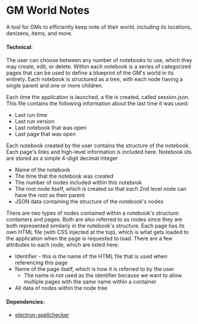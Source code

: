 # GM World Notes
A tool for GMs to efficiently keep note of their world, including its locations, denizens, items, and more.

#### Technical:
The user can choose between any number of notebooks to use, which they may create, edit, or delete. Within each notebook is a series of categorized pages that can be used to define a blueprint of the GM's world in its entirety. Each notebook is structured as a tree, with each node having a single parent and one or more children.

Each time the application is launched, a file is created, called session.json. This file contains the following information about the last time it was used:
- Last run time
- Last run version
- Last notebook that was open
- Last page that was open

Each notebook created by the user contains the structure of the notebook. Each page's links and high-level information is included here. Notebook ids are stored as a simple 4-digit decimal integer
- Name of the notebook
- The time that the notebook was created
- The number of nodes included within this notebook
- The root node itself, which is created so that each 2nd level node can have the root as their parent
- JSON data containing the structure of the notebook's nodes

There are two types of nodes contained within a notebook's structure: containers and pages. Both are also referred to as nodes since they are both represented similarly in the notebook's structure. Each page has its own HTML file (with CSS injected at the top), which is what gets loaded to the application when the page is requested to load. There are a few attributes to each node, which are listed here.
- Identifier - this is the name of the HTML file that is used when referencing this page
- Name of the page itself, which is how it is referred to by the user
    - The name is not used as the identifier because we want to allow multiple pages with the same name within a container
- All data of nodes within the node tree

#### Dependencies:
- [electron-spellchecker](https://www.npmjs.com/package/electron-spellchecker "Electron-Spellchecker")
